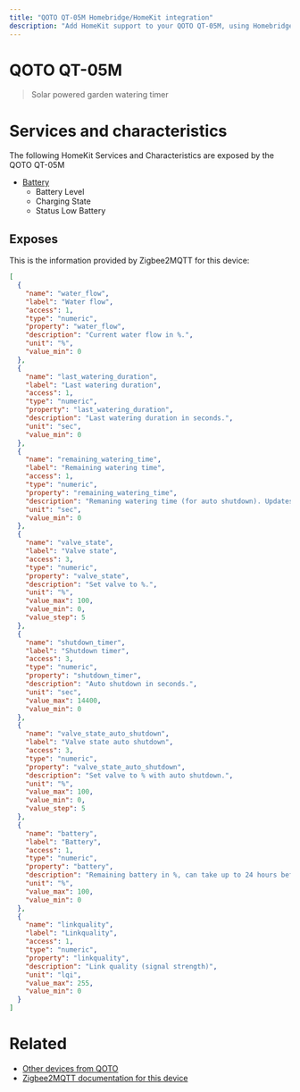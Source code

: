 ```yaml
---
title: "QOTO QT-05M Homebridge/HomeKit integration"
description: "Add HomeKit support to your QOTO QT-05M, using Homebridge, Zigbee2MQTT and homebridge-z2m."
---
```

<!---
This file has been GENERATED using src/docgen/docgen.ts
DO NOT EDIT THIS FILE MANUALLY!
-->
# QOTO QT-05M
> Solar powered garden watering timer


# Services and characteristics
The following HomeKit Services and Characteristics are exposed by
the QOTO QT-05M

* [Battery](../../battery.md)
  * Battery Level
  * Charging State
  * Status Low Battery



## Exposes

This is the information provided by Zigbee2MQTT for this device:

```json
[
  {
    "name": "water_flow",
    "label": "Water flow",
    "access": 1,
    "type": "numeric",
    "property": "water_flow",
    "description": "Current water flow in %.",
    "unit": "%",
    "value_min": 0
  },
  {
    "name": "last_watering_duration",
    "label": "Last watering duration",
    "access": 1,
    "type": "numeric",
    "property": "last_watering_duration",
    "description": "Last watering duration in seconds.",
    "unit": "sec",
    "value_min": 0
  },
  {
    "name": "remaining_watering_time",
    "label": "Remaining watering time",
    "access": 1,
    "type": "numeric",
    "property": "remaining_watering_time",
    "description": "Remaning watering time (for auto shutdown). Updates every minute, and every 10s in the last minute.",
    "unit": "sec",
    "value_min": 0
  },
  {
    "name": "valve_state",
    "label": "Valve state",
    "access": 3,
    "type": "numeric",
    "property": "valve_state",
    "description": "Set valve to %.",
    "unit": "%",
    "value_max": 100,
    "value_min": 0,
    "value_step": 5
  },
  {
    "name": "shutdown_timer",
    "label": "Shutdown timer",
    "access": 3,
    "type": "numeric",
    "property": "shutdown_timer",
    "description": "Auto shutdown in seconds.",
    "unit": "sec",
    "value_max": 14400,
    "value_min": 0
  },
  {
    "name": "valve_state_auto_shutdown",
    "label": "Valve state auto shutdown",
    "access": 3,
    "type": "numeric",
    "property": "valve_state_auto_shutdown",
    "description": "Set valve to % with auto shutdown.",
    "unit": "%",
    "value_max": 100,
    "value_min": 0,
    "value_step": 5
  },
  {
    "name": "battery",
    "label": "Battery",
    "access": 1,
    "type": "numeric",
    "property": "battery",
    "description": "Remaining battery in %, can take up to 24 hours before reported.",
    "unit": "%",
    "value_max": 100,
    "value_min": 0
  },
  {
    "name": "linkquality",
    "label": "Linkquality",
    "access": 1,
    "type": "numeric",
    "property": "linkquality",
    "description": "Link quality (signal strength)",
    "unit": "lqi",
    "value_max": 255,
    "value_min": 0
  }
]
```

# Related
* [Other devices from QOTO](../index.md#qoto)
* [Zigbee2MQTT documentation for this device](https://www.zigbee2mqtt.io/devices/QT-05M.html)